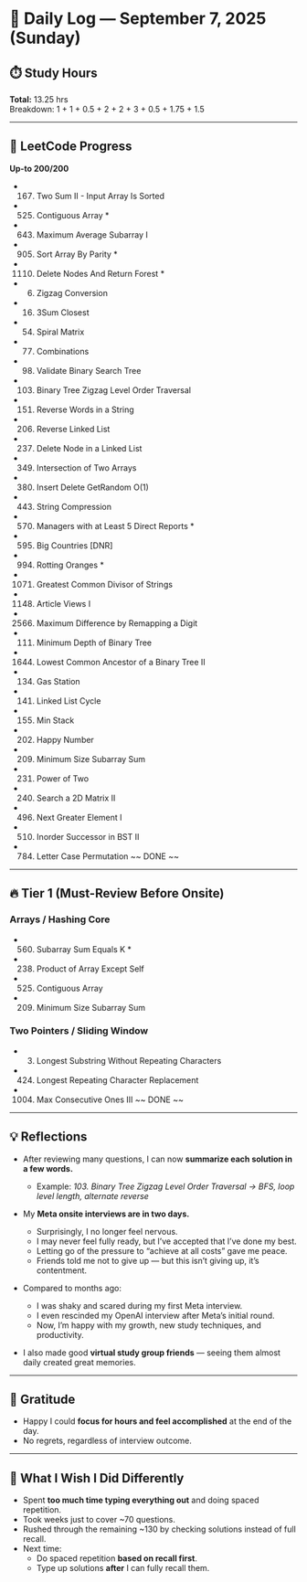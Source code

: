 # 📅 Daily Log — September 7, 2025 (Sunday)

## ⏱️ Study Hours
**Total:** 13.25 hrs  
Breakdown: 1 + 1 + 0.5 + 2 + 2 + 3 + 0.5 + 1.75 + 1.5  

---

## 🧩 LeetCode Progress
**Up-to 200/200**

- 167. Two Sum II - Input Array Is Sorted  
- 525. Contiguous Array *  
- 643. Maximum Average Subarray I  
- 905. Sort Array By Parity *  
- 1110. Delete Nodes And Return Forest *  
- 6. Zigzag Conversion  
- 16. 3Sum Closest  
- 54. Spiral Matrix  
- 77. Combinations  
- 98. Validate Binary Search Tree  
- 103. Binary Tree Zigzag Level Order Traversal  
- 151. Reverse Words in a String  
- 206. Reverse Linked List  
- 237. Delete Node in a Linked List  
- 349. Intersection of Two Arrays  
- 380. Insert Delete GetRandom O(1)  
- 443. String Compression  
- 570. Managers with at Least 5 Direct Reports *  
- 595. Big Countries [DNR]  
- 994. Rotting Oranges *  
- 1071. Greatest Common Divisor of Strings  
- 1148. Article Views I  
- 2566. Maximum Difference by Remapping a Digit  
- 111. Minimum Depth of Binary Tree  
- 1644. Lowest Common Ancestor of a Binary Tree II  
- 134. Gas Station  
- 141. Linked List Cycle  
- 155. Min Stack  
- 202. Happy Number  
- 209. Minimum Size Subarray Sum  
- 231. Power of Two  
- 240. Search a 2D Matrix II  
- 496. Next Greater Element I  
- 510. Inorder Successor in BST II  
- 784. Letter Case Permutation  ~~ DONE ~~  

---

## 🔥 Tier 1 (Must-Review Before Onsite)

### Arrays / Hashing Core
- 560. Subarray Sum Equals K *  
- 238. Product of Array Except Self  
- 525. Contiguous Array  
- 209. Minimum Size Subarray Sum  

### Two Pointers / Sliding Window
- 3. Longest Substring Without Repeating Characters  
- 424. Longest Repeating Character Replacement  
- 1004. Max Consecutive Ones III ~~ DONE ~~  

---

## 💡 Reflections
- After reviewing many questions, I can now **summarize each solution in a few words.**  
  - Example: *103. Binary Tree Zigzag Level Order Traversal → BFS, loop level length, alternate reverse*  

- My **Meta onsite interviews are in two days.**  
  - Surprisingly, I no longer feel nervous.  
  - I may never feel fully ready, but I’ve accepted that I’ve done my best.  
  - Letting go of the pressure to “achieve at all costs” gave me peace.  
  - Friends told me not to give up — but this isn’t giving up, it’s contentment.  

- Compared to months ago:  
  - I was shaky and scared during my first Meta interview.  
  - I even rescinded my OpenAI interview after Meta’s initial round.  
  - Now, I’m happy with my growth, new study techniques, and productivity.  

- I also made good **virtual study group friends** — seeing them almost daily created great memories.  

---

## 🙏 Gratitude
- Happy I could **focus for hours and feel accomplished** at the end of the day.  
- No regrets, regardless of interview outcome.  

---

## 🔄 What I Wish I Did Differently
- Spent **too much time typing everything out** and doing spaced repetition.  
- Took weeks just to cover ~70 questions.  
- Rushed through the remaining ~130 by checking solutions instead of full recall.  
- Next time:  
  - Do spaced repetition **based on recall first**.  
  - Type up solutions **after** I can fully recall them.  